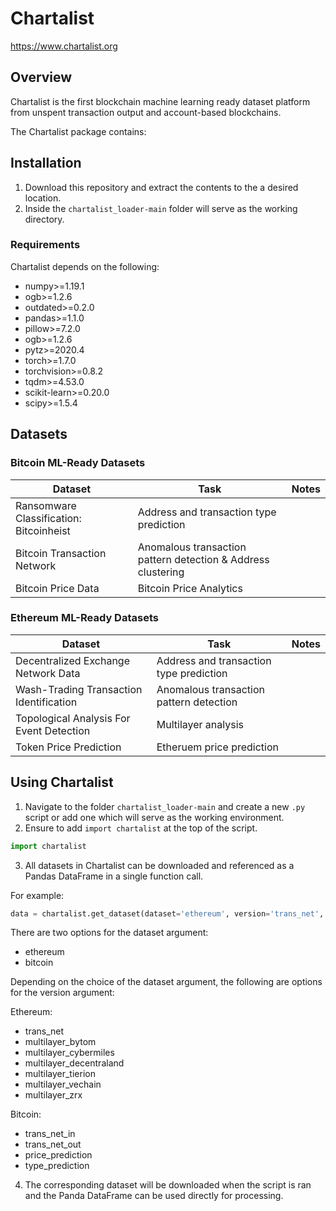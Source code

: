 # Chartalist
https://www.chartalist.org

## Overview
Chartalist is the first blockchain machine learning ready dataset platform from unspent transaction output and account-based blockchains.

The Chartalist package contains:

## Installation
1. Download this repository and extract the contents to the a desired location.
2. Inside the `chartalist_loader-main` folder will serve as the working directory.

### Requirements
Chartalist depends on the following:

-	numpy>=1.19.1
-	ogb>=1.2.6
-	outdated>=0.2.0
-	pandas>=1.1.0
-	pillow>=7.2.0
-	ogb>=1.2.6
-	pytz>=2020.4
-	torch>=1.7.0
-	torchvision>=0.8.2
-	tqdm>=4.53.0
-	scikit-learn>=0.20.0
-	scipy>=1.5.4


## Datasets

### Bitcoin ML-Ready Datasets
| Dataset                                      | Task                                                         | Notes                                           |
| -------------------------------------------- | ------------------------------------------------------------ | ------------------------------------------------|
| Ransomware Classification: Bitcoinheist      | Address and transaction type prediction                      |                                                 |       
| Bitcoin Transaction Network                  | Anomalous transaction pattern detection & Address clustering |                                                 |
| Bitcoin Price Data                           | Bitcoin Price Analytics                                      |                                                 |

### Ethereum ML-Ready Datasets
| Dataset                                      | Task                                                         | Notes                                           |
| -------------------------------------------- | ------------------------------------------------------------ | ------------------------------------------------|
| Decentralized Exchange Network Data          | Address and transaction type prediction                      |                                                 |       
| Wash-Trading Transaction Identification      | Anomalous transaction pattern detection                      |                                                 |
| Topological Analysis For Event Detection     | Multilayer analysis                                          |                                                 |
| Token Price Prediction                       | Etheruem price prediction                                    |                                                 |

## Using Chartalist
1. Navigate to the folder `chartalist_loader-main` and create a new `.py` script or add one which will serve as the working environment.
2. Ensure to add `import chartalist` at the top of the script.
```py 
import chartalist 
```
3. All datasets in Chartalist can be downloaded and referenced as a Pandas DataFrame in a single function call.

For example:


```py
data = chartalist.get_dataset(dataset='ethereum', version='trans_net', download=True, data_frame=True)
```
There are two options for the dataset argument:
- ethereum
- bitcoin  

Depending on the choice of the dataset argument, the following are options for the version argument:

Ethereum:
- trans_net
- multilayer_bytom
- multilayer_cybermiles
- multilayer_decentraland
- multilayer_tierion
- multilayer_vechain
- multilayer_zrx  

Bitcoin:
- trans_net_in
- trans_net_out
- price_prediction
- type_prediction  

4. The corresponding dataset will be downloaded when the script is ran and the Panda DataFrame can be used directly for processing.

